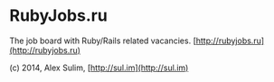 # RubyJobs.ru

The job board with Ruby/Rails related vacancies.
[http://rubyjobs.ru](http://rubyjobs.ru)

(c) 2014, Alex Sulim, [http://sul.im](http://sul.im)